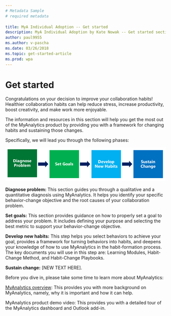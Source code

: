 ```yaml
---
# Metadata Sample
# required metadata

title: MyA Individual Adoption -- Get started
description: MyA Individual Adoption by Kate Nowak -- Get started section
author: paul9955
ms.author: v-pascha
ms.date: 03/26/2018
ms.topic: get-started-article
ms.prod: wpa
---
```


# Get started
Congratulations on your decision to improve your collaboration habits! Healthier collaboration habits can help reduce stress, increase productivity, boost creativity, and make work more enjoyable.

The information and resources in this section will help you get the most out of the MyAnalytics product by providing you with a framework for changing habits and sustaining those changes. 

Specifically, we will lead you through the following phases:

<img src="../../../Images/Adopt-indiv-0.PNG" alt="MyAnalytics change steps">

**Diagnose problem:** This section guides you through a qualitative and a quantitative diagnosis using MyAnalytics. It helps you identify your specific behavior-change objective and the root causes of your collaboration problem.

**Set goals:** This section provides guidance on how to properly set a goal to address your problem. It includes defining your purpose and selecting the best metric to support your behavior-change objective.

**Develop new habits:** This step helps you select behaviors to achieve your goal, provides a framework for turning behaviors into habits, and deepens your knowledge of how to use MyAnalytics in the habit-formation process. The key documents you will use in this step are: Learning Modules, Habit-Change Method, and Habit-Change Playbooks. 

**Sustain change:** [NEW TEXT HERE]. 

Before you dive in, please take some time to learn more about MyAnalytics:

[MyAnalytics overview](https://sway.com/K5EOvoLYrGUil5H1?ref=Link): This provides you with more background on MyAnalytics, namely, why it is important and how it can help.

MyAnalytics product demo video: This provides you with a detailed tour of the MyAnalytics dashboard and Outlook add-in.

<!-- REVIVE THIS PARAGRAPH AFTER ADDING LINK! 
Throughout your journey, don’t forget you can visit [add link] to find the definitions of MyAnalytics terms and metrics.
-->